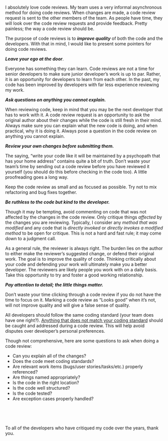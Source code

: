 

I absolutely love code reviews. My team uses a very informal asynchronous method for doing code reviews. When changes are made, a code review request is sent to the other members of the team. As people have time, they will look over the code review requests and provide feedback. Pretty painless; the way a code review should be.

The purpose of code reviews is to **_improve quality_** of both the code and the developers. With that in mind, I would like to present some pointers for doing code reviews.

**_Leave your ego at the door_**.

Everyone has something they can learn. Code reviews are not a time for senior developers to make sure junior developer’s work is up to par. Rather, it is an opportunity for developers to learn from each other. In the past, my code has been improved by developers with far less experience reviewing my work.

**_Ask questions on anything you cannot explain._**

When reviewing code, keep in mind that you may be the next developer that has to work with it. A code review request is an opportunity to ask the original author about their changes while the code is still fresh in their mind. Always make sure you can explain what the new code is doing, and when practical, why it is doing it. Always pose a question in the code review on anything you cannot explain.

**_Review your own changes before submitting them._**

The saying, “write your code like it will be maintained by a psychopath that has your home address” contains quite a bit of truth. Don’t waste your team’s time by sending out a code review before you have reviewed it yourself (you should do this before checking in the code too). A little proofreading goes a long way.

Keep the code review as small and as focused as possible. Try not to mix refactoring and bug fixes together.

**_Be ruthless to the code but kind to the developer._**

Though it may be tempting, avoid commenting on code that was not affected by the changes in the code review. Only critique things _affected_ by the changes you are reviewing. Typically, I consider any _method that was modified_ and any code that is _directly invoked_ or _directly invokes a modified method_ to be open for critique. This is not a hard and fast rule; it may come down to a judgment call.

As a general rule, the reviewer is always right. The burden lies on the author to either make the reviewer’s suggested change, or defend their original work. The goal is to improve the quality of code. Thinking critically about your code and defending your work will ultimately make you a better developer. The reviewers are likely people you work with on a daily basis. Take this opportunity to try and foster a good working relationship.

**_Pay attention to detail; the little things matter._**

Don’t waste your time clicking through a code review if you do not have the time to focus on it. Marking a code review as “Looks good” when it’s not, will not improve quality and will give a false sense of quality.

All developers should follow the same coding standard (your team does have one right?). [Anything that does not match your coding standard](https://blog.codinghorror.com/the-broken-window-theory/) should be caught and addressed during a code review. This will help avoid disputes over developer’s personal preferences.

Though not comprehensive, here are some questions to ask when doing a code review:

- Can you explain all of the changes?
- Does the code meet coding standards?
- Are relevant work items (bugs/user stories/tasks/etc.) properly referenced?
- Are things named appropriately?
- Is the code in the right location?
- Is the code well structured?
- Is the code tested?
- Are exception cases properly handled?

 

 

To all of the developers who have critiqued my code over the years, thank you.
